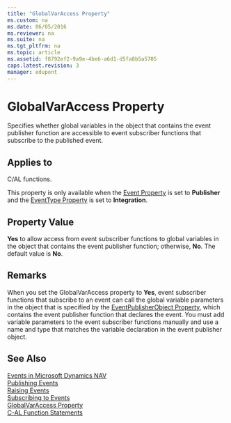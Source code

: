 ```yaml
---
title: "GlobalVarAccess Property"
ms.custom: na
ms.date: 06/05/2016
ms.reviewer: na
ms.suite: na
ms.tgt_pltfrm: na
ms.topic: article
ms.assetid: f8792ef2-9a9e-4be6-a6d1-d5fa8b5a5705
caps.latest.revision: 3
manager: edupont
---
```

# GlobalVarAccess Property
Specifies whether global variables in the object that contains the event publisher function are accessible to event subscriber functions that subscribe to the published event.  
  
## Applies to  
 C\/AL functions.  
  
 This property is only available when the [Event Property](Event-Property.md) is set to **Publisher** and the [EventType Property](EventType-Property.md) is set to **Integration**.  
  
## Property Value  
 **Yes** to allow access from event subscriber functions to global variables in the object that contains the event publisher function; otherwise, **No**. The default value is **No**.  
  
## Remarks  
 When you set the GlobalVarAccess property to **Yes**, event subscriber functions that subscribe to an event can call the global variable parameters in the object that is specified by the [EventPublisherObject Property](EventPublisherObject-Property.md), which contains the event publisher function that declares the event. You must add variable parameters to the event subscriber functions manually and use a name and type that matches the variable declaration in the event publisher object.  
  
## See Also  
 [Events in Microsoft Dynamics NAV](Events-in-Microsoft-Dynamics-NAV.md)   
 [Publishing Events](Publishing-Events.md)   
 [Raising Events](Raising-Events.md)   
 [Subscribing to Events](Subscribing-to-Events.md)   
 [GlobalVarAccess Property](GlobalVarAccess-Property.md)   
 [C\-AL Function Statements](C-AL-Function-Statements.md)